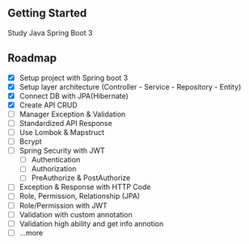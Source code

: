 <!-- GETTING STARTED -->
## Getting Started
Study Java Spring Boot 3

<!-- ROADMAP -->
## Roadmap

- [x] Setup project with Spring boot 3
- [x] Setup layer architecture (Controller - Service - Repository - Entity)
- [x] Connect DB with JPA(Hibernate)
- [x] Create API CRUD
- [ ] Manager Exception & Validation
- [ ] Standardized API Response
- [ ] Use Lombok & Mapstruct
- [ ] Bcrypt
- [ ] Spring Security with JWT
  - [ ] Authentication
  - [ ] Authorization
  - [ ] PreAuthorize & PostAuthorize
- [ ] Exception & Response with HTTP Code
- [ ] Role, Permission, Relationship (JPA)
- [ ] Role/Permission with JWT
- [ ] Validation with custom annotation
- [ ] Validation high ability and get info annotion
- [ ] ...more
